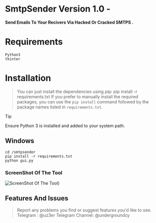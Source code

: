 # SmtpSender Version 1.0 - 
**Send Emails To Your Recivers Via Hacked Or Cracked SMTPS .**

# Requirements
```
Python3
tkinter
``` 
# Installation 
> You can just install the dependencies using pip: pip install -r requirements.txt
> If you prefer to manually install the required packages, you can use the `pip install` command followed by the package names listed in `requirements.txt`.

> [!TIP]
> Ensure Python 3 is installed and added to your system path.

## Windows 
```
cd /smtpsender
pip install -r requirements.txt
python gui.py
```

### ScreenShot Of The Tool
![ScreenShot Of The Tool](https://s9.uupload.ir/files/zirzamincybery/Smtpsender.PNG))


## Features And Issues
>Report any problems you find or suggest features you'd like to see.
>Telegram : @uz3er
>Telegram Channel: @undergroundcy
